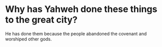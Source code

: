 # Why has Yahweh done these things to the great city?

He has done them because the people abandoned the covenant and worshiped other gods.
